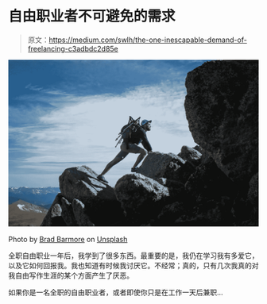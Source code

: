 # 自由职业者不可避免的需求

> 原文：<https://medium.com/swlh/the-one-inescapable-demand-of-freelancing-c3adbdc2d85e>

![](img/edbf8f9f9faec3b95510275addacdd21.png)

Photo by [Brad Barmore](https://unsplash.com/photos/IQxcuHBF7Uo?utm_source=unsplash&utm_medium=referral&utm_content=creditCopyText) on [Unsplash](https://unsplash.com/search/photos/climbing-a-rope?utm_source=unsplash&utm_medium=referral&utm_content=creditCopyText)

全职自由职业一年后，我学到了很多东西。最重要的是，我仍在学习我有多爱它，以及它如何回报我。我也知道有时候我讨厌它。不经常；真的，只有几次我真的对我自由写作生涯的某个方面产生了厌恶。

如果你是一名全职的自由职业者，或者即使你只是在工作一天后兼职…